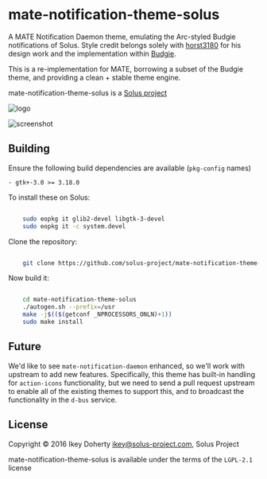 mate-notification-theme-solus
=============================

A MATE Notification Daemon theme, emulating the Arc-styled Budgie notifications
of Solus. Style credit belongs solely with [horst3180](https://github.com/horst3180/arc-theme) for his design work and the
implementation within [Budgie](https://github.com/solus-project/budgie-desktop).

This is a re-implementation for MATE, borrowing a subset of the Budgie theme,
and providing a clean + stable theme engine.

mate-notification-theme-solus is a [Solus project](https://solus-project.com/)

![logo](https://build.solus-project.com/logo.png)

![screenshot](https://raw.githubusercontent.com/solus-project/mate-notification-theme-solus/master/landing.png)

Building
--------
Ensure the following build dependencies are available (`pkg-config` names)

    - gtk+-3.0 >= 3.18.0

To install these on Solus:

```bash

    sudo eopkg it glib2-devel libgtk-3-devel
    sudo eopkg it -c system.devel
```

Clone the repository:

```bash

    git clone https://github.com/solus-project/mate-notification-theme-solus.git
```

Now build it:
```bash

    cd mate-notification-theme-solus
    ./autogen.sh --prefix=/usr
    make -j$(($(getconf _NPROCESSORS_ONLN)+1))
    sudo make install
```

Future
------

We'd like to see `mate-notification-daemon` enhanced, so we'll work with upstream
to add new features. Specifically, this theme has built-in handling for `action-icons`
functionality, but we need to send a pull request upstream to enable all of the
existing themes to support this, and to broadcast the functionality in the `d-bus`
service.

License
-------

Copyright © 2016 Ikey Doherty <ikey@solus-project.com>, Solus Project

mate-notification-theme-solus is available under the terms of the `LGPL-2.1` license
